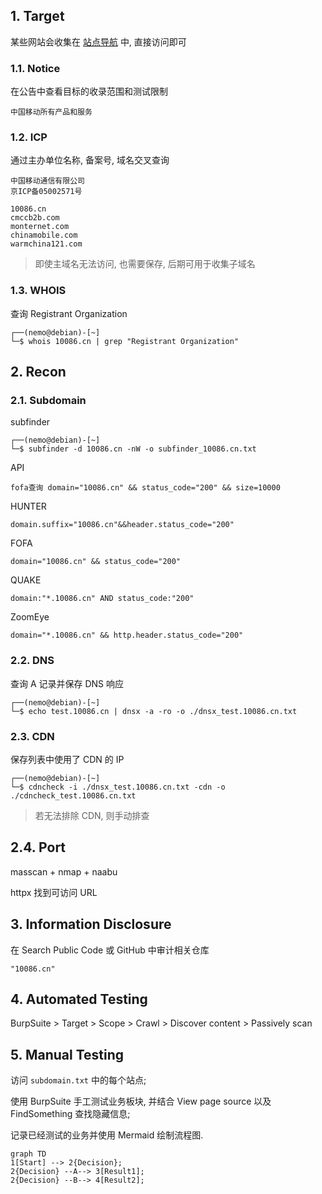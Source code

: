 ## 1. Target

某些网站会收集在 [站点导航](https://www.10086.cn/web_notice/navigation/) 中, 直接访问即可

### 1.1. Notice

在公告中查看目标的收录范围和测试限制

```
中国移动所有产品和服务
```

### 1.2. ICP

通过主办单位名称, 备案号, 域名交叉查询

```
中国移动通信有限公司
京ICP备05002571号

10086.cn
cmccb2b.com
monternet.com
chinamobile.com
warmchina121.com
```

> 即使主域名无法访问, 也需要保存, 后期可用于收集子域名

### 1.3. WHOIS

查询 Registrant Organization

```
┌──(nemo@debian)-[~]
└─$ whois 10086.cn | grep "Registrant Organization"
```

## 2. Recon

### 2.1. Subdomain

subfinder

```
┌──(nemo@debian)-[~]
└─$ subfinder -d 10086.cn -nW -o subfinder_10086.cn.txt
```

API

```
fofa查询 domain="10086.cn" && status_code="200" && size=10000
```

HUNTER

```
domain.suffix="10086.cn"&&header.status_code="200"
```

FOFA

```
domain="10086.cn" && status_code="200"
```

QUAKE

```
domain:"*.10086.cn" AND status_code:"200"
```

ZoomEye

```
domain="*.10086.cn" && http.header.status_code="200"
```

### 2.2. DNS

查询 A 记录并保存 DNS 响应

```
┌──(nemo@debian)-[~]
└─$ echo test.10086.cn | dnsx -a -ro -o ./dnsx_test.10086.cn.txt
```

### 2.3. CDN

保存列表中使用了 CDN 的 IP

```
┌──(nemo@debian)-[~]
└─$ cdncheck -i ./dnsx_test.10086.cn.txt -cdn -o ./cdncheck_test.10086.cn.txt
```

> 若无法排除 CDN, 则手动排查

## 2.4. Port



masscan + nmap + naabu

httpx 找到可访问 URL



## 3. Information Disclosure

在 Search Public Code 或 GitHub 中审计相关仓库

```
"10086.cn"
```

## 4. Automated Testing

BurpSuite > Target > Scope > Crawl > Discover content > Passively scan

## 5. Manual Testing

访问 `subdomain.txt` 中的每个站点;

使用 BurpSuite 手工测试业务板块, 并结合 View page source 以及 FindSomething 查找隐藏信息;

记录已经测试的业务并使用 Mermaid 绘制流程图.

```mermaid
graph TD
1[Start] --> 2{Decision};
2{Decision} --A--> 3[Result1];
2{Decision} --B--> 4[Result2];
```
